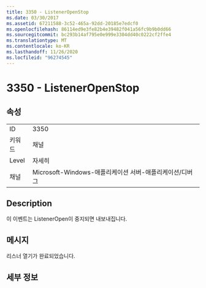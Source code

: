 ```yaml
---
title: 3350 - ListenerOpenStop
ms.date: 03/30/2017
ms.assetid: 67211588-3c52-465a-92dd-20185e7edcf0
ms.openlocfilehash: 86114ed9e3fe82b4e39482f041a56fc9b9b0dd66
ms.sourcegitcommit: bc293b14af795e0e999e3304dd40c0222cf2ffe4
ms.translationtype: MT
ms.contentlocale: ko-KR
ms.lasthandoff: 11/26/2020
ms.locfileid: "96274545"
---
```

# <a name="3350---listeneropenstop"></a>3350 - ListenerOpenStop

## <a name="properties"></a>속성  
  
|||  
|-|-|  
|ID|3350|  
|키워드|채널|  
|Level|자세히|  
|채널|Microsoft-Windows-애플리케이션 서버-애플리케이션/디버그|  
  
## <a name="description"></a>Description  

 이 이벤트는 ListenerOpen이 중지되면 내보내집니다.  
  
## <a name="message"></a>메시지  

 리스너 열기가 완료되었습니다.  
  
## <a name="details"></a>세부 정보
